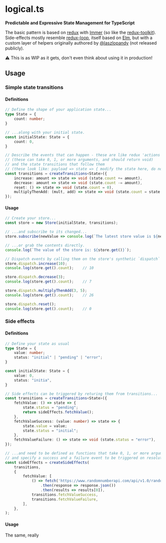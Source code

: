 # logical.ts

__Predictable and Expressive State Management for TypeScript__

The basic pattern is based on [redux](https://redux.js.org/) with [Immer](https://immerjs.github.io/immer/) (so like the [redux-toolkit](https://redux-toolkit.js.org/)). Side-effects mostly resemble [redux-loop](https://redux-loop.js.org/), itself based on [Elm](https://elm-lang.org/), but with a custom layer of helpers originally authored by [@laszlopandy](https://github.com/laszlopandy) (not released publicly). 

⚠️ This is as WIP as it gets, don't even think about using it in production!

## Usage

### Simple state transitions

#### Definitions

```typescript
// Define the shape of your application state...
type State = {
    count: number;
}

// ...along with your initial state.
const initialState: State = {
    count: 0,
}

// Describe the events that can happen - these are like redux 'actions'
// (these can take 0, 1, or more arguments, and should return void)
// and the state transitions that follow them
// (these look like: payload => state => { modify the state here, do not return anything })
const transitions = createTransitions<State>({
    increase: amount => state => void (state.count += amount),
    decrease: amount => state => void (state.count -= amount),
    reset: () => state => void (state.count = 0),
    multiplyThenAdd: (mult, add) => state => void (state.count = state.count * mult + add),
});
```

#### Usage
```typescript
// Create your store...
const store = new Store(initialState, transitions);

// ...and subscribe to its changed...
store.subscribe(newValue => console.log(`The latest store value is ${newValue}`));

// ...or grab the contents directly.
console.log(`The value of the store is: ${store.get()}`);

// Dispatch events by calling them on the store's synthetic `dispatch` object:
store.dispatch.increase(10);
console.log(store.get().count);    // 10

store.dispatch.decrease(3);
console.log(store.get().count);    // 7

store.dispatch.multiplyThenAdd(3, 5);
console.log(store.get().count);    // 26

store.dispatch.reset();
console.log(store.get().count);    // 0
```

### Side effects

#### Definitions

```typescript
// Define your state as usual
type State = {
    value: number;
    status: "initial" | "pending" | "error";
}

const initialState: State = {
    value: 0,
    status: "initia",
}

// Side effects can be triggered by returing them from transitions...
const transitions = createTransitions<State>({
    fetchValue: () => state => {
        state.status = "pending";
        return sideEffects.fetchValue();
    },
    fetchValueSuccess: (value: number) => state => {
        state.value = value;
        state.status = "initial";
    },
    fetchValueFailure: () => state => void (state.status = "error"),
});

// ...and need to be defined as functions that take 0, 1, or more arguments, return a Promise,
// and specify a success and a failure event to be triggered on resolution/rejection.
const sideEffects = createSideEffects(
    transitions,
    {
        fetchValue: [
            () => fetch('https://www.randomnumberapi.com/api/v1.0/random/')
                .then(response => response.json())
                .then(results => results[0]),
            transitions.fetchValueSuccess,
            transitions.fetchValueFailure,
        ],
    },
);
```

#### Usage

The same, really
